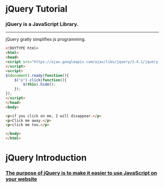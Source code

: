 # jQuery Tutorial

### jQuery is a JavaScript Library.
--------------------------

jQuery gratly simplifies js programming.

```html
<!DOYTYPE html>
<html>
<head>
<script src="https://ajax.googleapis.com/ajax/libs/jquery/3.4.1/jquery.min.js">
</script>
<script>
$(document).ready(function(){
    $("p").click(function(){
        $(this).hide();
    });
});
</script>
</head>
<body>

<p>if you click on me, I will disappear.</p>
<p>Click me away.</p>
<p>click me too.</p>

</body>
</html>
```

# jQuery Introduction

### <u>The purpose of jQuery is to make it easier to use JavaScript on your website</u>

